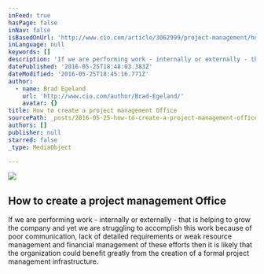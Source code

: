 ```yaml
---
inFeed: true
hasPage: false
inNav: false
isBasedOnUrl: 'http://www.cio.com/article/3062999/project-management/how-to-create-a-project-management-infrastructure-from-the-ground-up.html'
inLanguage: null
keywords: []
description: 'If we are performing work - internally or externally - that is helping to grow the company and yet we are struggling to accomplish this work because of poor communication, lack of detailed requirements or weak resource management and financial management of these efforts then it is likely that the organization could benefit greatly from the creation of a formal project management infrastructure.'
datePublished: '2016-05-25T18:48:03.383Z'
dateModified: '2016-05-25T18:45:16.771Z'
author:
  - name: Brad Egeland
    url: 'http://www.cio.com/author/Brad-Egeland/'
    avatar: {}
title: How to create a project management Office
sourcePath: _posts/2016-05-25-how-to-create-a-project-management-office.md
authors: []
publisher: null
starred: false
_type: MediaObject

---
```

<article style=""><img src="https://s3-us-west-2.amazonaws.com/the-grid-img/p/f002e491195294c5f42756866ef292d4fdf78edb.png" /><h1>How to create a project management Office</h1><p>If we are performing work - internally or externally - that is helping to grow the company and yet we are struggling to accomplish this work because of poor communication, lack of detailed requirements or weak resource management and financial management of these efforts then it is likely that the organization could benefit greatly from the creation of a formal project management infrastructure.</p></article>